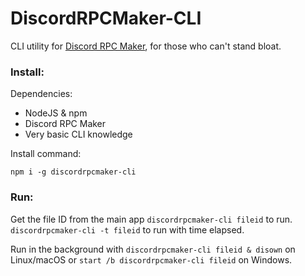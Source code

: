 # DiscordRPCMaker-CLI
CLI utility for [Discord RPC Maker](https://drpcm.t1c.dev), for those who can't stand bloat.

### Install:
Dependencies:
- NodeJS & npm
- Discord RPC Maker
- Very basic CLI knowledge

Install command:
```
npm i -g discordrpcmaker-cli
```

### Run:
Get the file ID from the main app
`discordrpcmaker-cli fileid` to run.
`discordrpcmaker-cli -t fileid` to run with time elapsed.

Run in the background with `discordrpcmaker-cli fileid & disown` on Linux/macOS or `start /b discordrpcmaker-cli fileid` on Windows.

